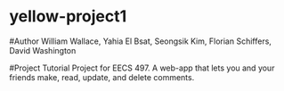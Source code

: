 # yellow-project1

#Author
William Wallace, Yahia El Bsat, Seongsik Kim, Florian Schiffers, David Washington

#Project
Tutorial Project for EECS 497. A web-app that lets you and your friends make, read, update, and delete comments. 
